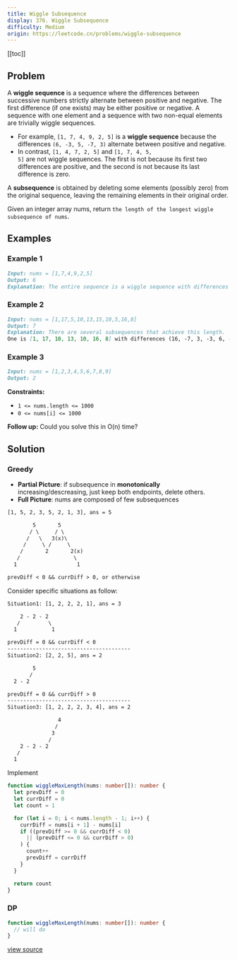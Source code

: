 ```yaml
---
title: Wiggle Subsequence
display: 376. Wiggle Subsequence
difficulty: Medium
origin: https://leetcode.cn/problems/wiggle-subsequence
---
```


[[toc]]

## Problem

A **wiggle sequence** is a sequence where the differences between successive numbers strictly alternate between positive and negative. The first difference (if one exists) may be either positive or negative. A sequence with one element and a sequence with two non-equal elements are trivially wiggle sequences.

- For example, <code>[1, 7, 4, 9, 2, 5]</code> is a **wiggle sequence** because the differences <code>(6, -3, 5, -7, 3)</code> alternate between positive and negative.
- In contrast, <code>[1, 4, 7, 2, 5]</code> and <code>[1, 7, 4, 5, 5]</code> are not wiggle sequences. The first is not because its first two differences are positive, and the second is not because its last difference is zero.

A **subsequence** is obtained by deleting some elements (possibly zero) from the original sequence, leaving the remaining elements in their original order.

Given an integer array nums, return `the length of the longest wiggle subsequence of nums`.

## Examples

### Example 1

```md
Input: nums = [1,7,4,9,2,5]
Output: 6
Explanation: The entire sequence is a wiggle sequence with differences (6, -3, 5, -7, 3).
```

### Example 2

```md
Input: nums = [1,17,5,10,13,15,10,5,16,8]
Output: 7
Explanation: There are several subsequences that achieve this length.
One is [1, 17, 10, 13, 10, 16, 8] with differences (16, -7, 3, -3, 6, -8).
```

### Example 3

```md
Input: nums = [1,2,3,4,5,6,7,8,9]
Output: 2
```

**Constraints:**

- <code>1 &lt;= nums.length &lt;= 1000</code>
- <code>0 &lt;= nums[i] &lt;= 1000</code>

**Follow up:** Could you solve this in O(n) time?

## Solution

### Greedy

- **Partial Picture**: if subsequence in **monotonically** increasing/descreasing, just keep both endpoints, delete others.
- **Full Picture**: nums are composed of few subsequences

```txt
[1, 5, 2, 3, 5, 2, 1, 3], ans = 5

        5       5
       / \     / \
      /   \   3(x)\
     /     \ /     \
    /       2       2(x)
   /                 \
  1                   1

prevDiff < 0 && currDiff > 0, or otherwise
```

Consider specific situations as follow:

```txt
Situation1: [1, 2, 2, 2, 1], ans = 3

    2 - 2 - 2
   /         \
  1           1

prevDiff = 0 && currDiff < 0
---------------------------------------
Situation2: [2, 2, 5], ans = 2

        5
       /
  2 - 2

prevDiff = 0 && currDiff > 0
---------------------------------------
Situation3: [1, 2, 2, 2, 3, 4], ans = 2

                4
               /
              3
             /
    2 - 2 - 2
   /
  1
```

Implement

```ts
function wiggleMaxLength(nums: number[]): number {
  let prevDiff = 0
  let currDiff = 0
  let count = 1

  for (let i = 0; i < nums.length - 1; i++) {
    currDiff = nums[i + 1] - nums[i]
    if ((prevDiff >= 0 && currDiff < 0)
      || (prevDiff <= 0 && currDiff > 0)
    ) {
      count++
      prevDiff = currDiff
    }
  }

  return count
}
```

### DP

```ts
function wiggleMaxLength(nums: number[]): number {
  // will do
}
```

[view source](https://leetcode.cn/problems/wiggle-subsequence)
